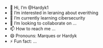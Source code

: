 - 👋 Hi, I’m @Hardyk1
- 👀 I’m interested in leraning about everithing 
- 🌱 I’m currently learning cibersecurity 
- 💞️ I’m looking to collaborate on ...
- 📫 How to reach me ...
- 😄 Pronouns: Marques or Hardyk 
- ⚡ Fun fact: ... 

<!---
Hardyk1/Hardyk1 is a ✨ special ✨ repository because its `README.md` (this file) appears on your GitHub profile.
You can click the Preview link to take a look at your changes.
--->
